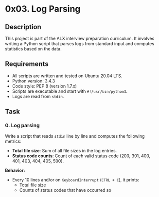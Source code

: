 # 0x03. Log Parsing

## Description

This project is part of the ALX interview preparation curriculum. It involves writing a Python script that parses logs from standard input and computes statistics based on the data.

## Requirements

- All scripts are written and tested on Ubuntu 20.04 LTS.
- Python version: 3.4.3
- Code style: PEP 8 (version 1.7.x)
- Scripts are executable and start with `#!/usr/bin/python3`.
- Logs are read from `stdin`.

## Task

### 0. Log parsing

Write a script that reads `stdin` line by line and computes the following metrics:

- **Total file size**: Sum of all file sizes in the log entries.
- **Status code counts**: Count of each valid status code (200, 301, 400, 401, 403, 404, 405, 500).

**Behavior:**

- Every 10 lines and/or on `KeyboardInterrupt` (`CTRL + C`), it prints:
  - Total file size
  - Counts of status codes that have occurred so

